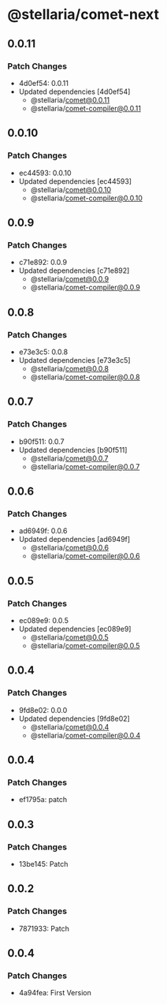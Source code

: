 # @stellaria/comet-next

## 0.0.11

### Patch Changes

- 4d0ef54: 0.0.11
- Updated dependencies [4d0ef54]
  - @stellaria/comet@0.0.11
  - @stellaria/comet-compiler@0.0.11

## 0.0.10

### Patch Changes

- ec44593: 0.0.10
- Updated dependencies [ec44593]
  - @stellaria/comet@0.0.10
  - @stellaria/comet-compiler@0.0.10

## 0.0.9

### Patch Changes

- c71e892: 0.0.9
- Updated dependencies [c71e892]
  - @stellaria/comet@0.0.9
  - @stellaria/comet-compiler@0.0.9

## 0.0.8

### Patch Changes

- e73e3c5: 0.0.8
- Updated dependencies [e73e3c5]
  - @stellaria/comet@0.0.8
  - @stellaria/comet-compiler@0.0.8

## 0.0.7

### Patch Changes

- b90f511: 0.0.7
- Updated dependencies [b90f511]
  - @stellaria/comet@0.0.7
  - @stellaria/comet-compiler@0.0.7

## 0.0.6

### Patch Changes

- ad6949f: 0.0.6
- Updated dependencies [ad6949f]
  - @stellaria/comet@0.0.6
  - @stellaria/comet-compiler@0.0.6

## 0.0.5

### Patch Changes

- ec089e9: 0.0.5
- Updated dependencies [ec089e9]
  - @stellaria/comet@0.0.5
  - @stellaria/comet-compiler@0.0.5

## 0.0.4

### Patch Changes

- 9fd8e02: 0.0.0
- Updated dependencies [9fd8e02]
  - @stellaria/comet@0.0.4
  - @stellaria/comet-compiler@0.0.4

## 0.0.4

### Patch Changes

- ef1795a: patch

## 0.0.3

### Patch Changes

- 13be145: Patch

## 0.0.2

### Patch Changes

- 7871933: Patch

## 0.0.4

### Patch Changes

- 4a94fea: First Version
